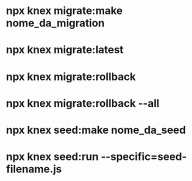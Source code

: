 # npx knex migrate:make nome_da_migration

# npx knex migrate:latest

# npx knex migrate:rollback

# npx knex migrate:rollback --all

# npx knex seed:make nome_da_seed

# npx knex seed:run --specific=seed-filename.js
